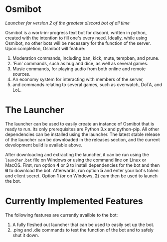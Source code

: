 # Osmibot
_Launcher for version 2 of the greatest discord bot of all time_

Osmibot is a work-in-progress text bot for discord, written in python, created with the intention to fill one's every need.
Ideally, while using Osmibot, no other bots will be necessary for the function of the server.
Upon completion, Osmibot will feature:
1. Moderation commands, including ban, kick, mute, tempban, and prune.
2. 'Fun' commands, such as hug and dice, as well as several games.
3. Music commands, for playing audio from both online and remote sources.
4. An economy system for interacting with members of the server,
5. and commands relating to several games, such as overwatch, DoTA, and LoL.

# The Launcher
The launcher can be used to easily create an instance of Osmibot that is ready to run.
Its only prerequisites are Python 3.x and python-pip. All other dependencies can be installed using the launcher.
The latest stable release of the launcher can be downloaded in the releases section, and the current development build
is available above. 

After downloading and extracting the launcher, it can be run using the `launcher.bat` file on Windows or using the
command line on Linux or MacOS. First, run option __4__ or __3__ to install dependencies for the bot and then __6__
to download the bot. Afterwards, run option __5__ and enter your bot's token and client secret. 
Option __1__ (or on Windows, __2__) cam then be used to launch the bot.

# Currently Implemented Features
The following features are currently availble to the bot:
1. A fully fleshed out launcher that can be used to easily set up the bot.
2. .ping and .die commands to test the function of the bot and to safely shut it down.